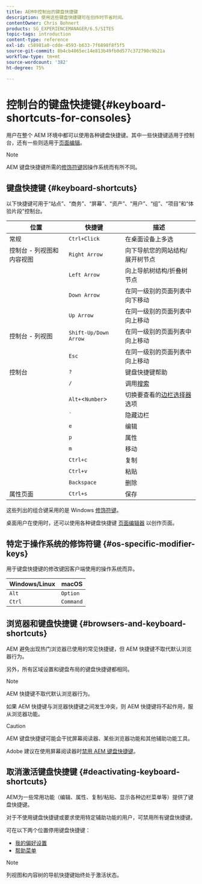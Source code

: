 ```yaml
---
title: AEM中控制台的键盘快捷键
description: 使用这些键盘快捷键可在创作时节省时间。
contentOwner: Chris Bohnert
products: SG_EXPERIENCEMANAGER/6.5/SITES
topic-tags: introduction
content-type: reference
exl-id: c58981a0-cdde-4593-b633-7f6898f8f5f5
source-git-commit: 8b4cb4065ec14e813b49fb0d577c372790c9b21a
workflow-type: tm+mt
source-wordcount: '382'
ht-degree: 75%

---
```


# 控制台的键盘快捷键{#keyboard-shortcuts-for-consoles}

用户在整个 AEM 环境中都可以使用各种键盘快捷键。其中一些快捷键适用于控制台，还有一些则适用于[页面编辑](/help/sites-authoring/page-authoring-keyboard-shortcuts.md)。

>[!NOTE]
>
>AEM 键盘快捷键所需的[修饰符键](/help/sites-authoring/keyboard-shortcuts.md#os-specific-modifier-keys)因操作系统而有所不同。

## 键盘快捷键 {#keyboard-shortcuts}

以下快捷键可用于“站点”、“商务”、“屏幕”、“资产”、“用户”、“组”、“项目”和“体验片段”控制台。

| 位置 | 快捷键 | 描述 |
|---|---|---|
| 常规 | `Ctrl+Click` | 在桌面设备上多选 |
| 控制台 - 列视图和内容视图 | `Right Arrow` | 向下导航您的网站结构/展开树节点 |
|  | `Left Arrow` | 向上导航树结构/折叠树节点 |
|  | `Down Arrow` | 在同一级别的页面列表中向下移动 |
|  | `Up Arrow` | 在同一级别的页面列表中向上移动 |
| 控制台 - 列视图 | `Shift-Up/Down Arrow` | 在同一级别的页面列表中向上移动 |
|  | `Esc` | 在同一级别的页面列表中向上移动 |
| 控制台 | `?` | 键盘快捷键帮助 |
|  | `/` | 调用[搜索](/help/sites-authoring/search.md) |
|  | `Alt+`&lt;`Number`> | 切换要查看的[边栏选择器](/help/sites-authoring/basic-handling.md#rail-selector)选项 |
|  | ``` ` ``` | 隐藏边栏 |
|  | `e` | 编辑 |
|  | `p` | 属性 |
|  | `m` | 移动 |
|  | `Ctrl+c` | 复制 |
|  | `Ctrl+v` | 粘贴 |
|  | `Backspace` | 删除 |
| 属性页面 | `Ctrl+s` | 保存 |

这些列出的组合键采用的是 Windows [修饰符键](/help/sites-authoring/keyboard-shortcuts.md#os-specific-modifier-keys)。

桌面用户在使用时，还可以使用各种键盘快捷键 [页面编辑器](/help/sites-authoring/page-authoring-keyboard-shortcuts.md) 以创作页面。

## 特定于操作系统的修饰符键 {#os-specific-modifier-keys}

用于键盘快捷键的修改键因客户端使用的操作系统而异。

| Windows/Linux | macOS |
|---|---|
| `Alt` | `Option` |
| `Ctrl` | `Command` |

## 浏览器和键盘快捷键 {#browsers-and-keyboard-shortcuts}

AEM 避免出现热门浏览器已使用的常见快捷键，但 AEM 快捷键不取代默认浏览器行为。

另外，所有区域设置和键盘布局的键盘快捷键都相同。

>[!NOTE]
>
>AEM 快捷键不取代默认浏览器行为。
>
>如果 AEM 快捷键与浏览器快捷键之间发生冲突，则 AEM 快捷键将不起作用，服从浏览器功能。

>[!CAUTION]
>
>AEM 键盘快捷键可能会干扰屏幕阅读器、某些浏览器功能和其他辅助功能工具。
>
>Adobe 建议在使用屏幕阅读器时[禁用 AEM 键盘快捷键](/help/sites-authoring/keyboard-shortcuts.md#deactivating-keyboard-shortcuts)。

## 取消激活键盘快捷键 {#deactivating-keyboard-shortcuts}

AEM为一些常用功能（编辑、属性、复制/粘贴、显示各种边栏菜单等）提供了键盘快捷键。

对于不使用键盘快捷键或要求使用特定辅助功能的用户，可禁用所有键盘快捷键。

可在以下两个位置停用键盘快捷键：

* [我的偏好设置](/help/sites-authoring/user-properties.md#my-preferences)
* [帮助菜单](/help/sites-authoring/basic-handling.md#accessing-help)

>[!NOTE]
>
>列视图和内容树的导航快捷键始终处于激活状态。
